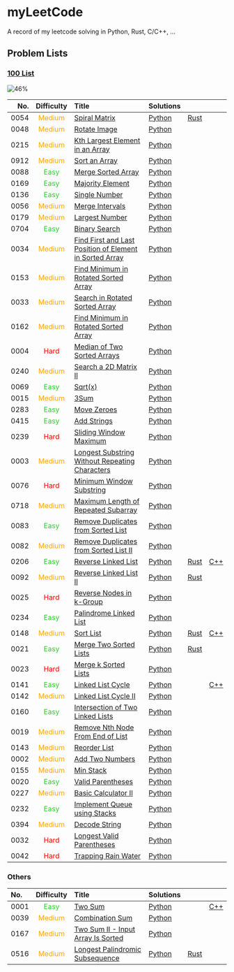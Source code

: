 # myLeetCode

<style>
easy {
  color: LimeGreen;
}

medium {
  color: orange;
}

hard {
  color: red;
}
</style>

A record of my leetcode solving in Python, Rust, C/C++, ...

## Problem Lists

### [100 List](https://github.com/itcharge/LeetCode-Py/blob/main/Contents/00.Introduction/06.Interview-100-List.md)

![46%](https://progress-bar.xyz/46)
<!-- | Python  | Rust |
| :---: | :---: |
| ![11%](https://progress-bar.xyz/11) | ![0%](https://progress-bar.xyz/0) |  -->

| No.  | Difficulty | Title | Solutions | | |
| ---: | :--------: | :---- | :-------- | - | - |
| 0054 | <medium> Medium </medium> | [Spiral Matrix](https://leetcode.com/problems/spiral-matrix/) | [Python](./python/54.py) | [Rust](./rust/src/bin/54.rs) | |
| 0048 | <medium> Medium </medium> | [Rotate Image](https://leetcode.com/problems/rotate-image/) | [Python](./python/48.py) | | |
| 0215 | <medium> Medium </medium> | [Kth Largest Element in an Array](https://leetcode.com/problems/kth-largest-element-in-an-array/) | [Python](./python/215.py) | | |
| 0912 | <medium> Medium </medium> | [Sort an Array](https://leetcode.com/problems/kth-largest-element-in-an-array/) | [Python](./python/912.py) | | |
| 0088 | <easy> Easy </easy> | [Merge Sorted Array](https://leetcode.com/problems/sort-an-array/) | [Python](./python/88.py) | | |
| 0169 | <easy> Easy </easy> | [Majority Element](https://leetcode.com/problems/majority-element/) | [Python](./python/169.py) | | |
| 0136 | <easy> Easy </easy> | [Single Number](https://leetcode.com/problems/single-number/) | [Python](./python/136.py) | | |
| 0056 | <medium> Medium </medium> | [Merge Intervals](https://leetcode.com/problems/merge-intervals/) | [Python](./python/56.py) | | |
| 0179 | <medium> Medium </medium> | [Largest Number](https://leetcode.com/problems/largest-number/) | [Python](./python/179.py) | | |
| 0704 | <easy> Easy </easy> | [Binary Search](https://leetcode.com/problems/binary-search/) | [Python](./python/704.py) | | |
| 0034 | <medium> Medium </medium> | [Find First and Last Position of Element in Sorted Array](https://leetcode.com/problems/find-first-and-last-position-of-element-in-sorted-array/) | [Python](./python/34.py) | | |
| 0153 | <medium> Medium </medium> | [Find Minimum in Rotated Sorted Array](https://leetcode.com/problems/find-minimum-in-rotated-sorted-array/) | [Python](./python/153.py) | | |
| 0033 | <medium> Medium </medium> | [Search in Rotated Sorted Array](https://leetcode.com/problems/search-in-rotated-sorted-array/) | [Python](./python/33.py) | | |
| 0162 | <medium> Medium </medium> | [Find Minimum in Rotated Sorted Array](https://leetcode.com/problems/find-peak-element/) | [Python](./python/162.py) | | |
| 0004 | <hard> Hard </hard> | [Median of Two Sorted Arrays](https://leetcode.com/problems/median-of-two-sorted-arrays/) | [Python](./python/4.py) | | |
| 0240 | <medium> Medium </medium> | [Search a 2D Matrix II](https://leetcode.com/problems/search-a-2d-matrix-ii/) | [Python](./python/240.py) | | |
| 0069 | <easy> Easy </easy> | [Sqrt(x)](https://leetcode.com/problems/sqrtx/) | [Python](./python/69.py) | | |
| 0015 | <medium> Medium </medium> | [3Sum](https://leetcode.com/problems/3sum/) | [Python](./python/15.py) | | |
| 0283 | <easy> Easy </easy> | [Move Zeroes](https://leetcode.com/problems/move-zeroes/) | [Python](./python/283.py) | | |
| 0415 | <easy> Easy </easy> | [Add Strings](https://leetcode.com/problems/add-strings/) | [Python](./python/415.py) | | |
| 0239 | <hard> Hard </hard> | [Sliding Window Maximum](https://leetcode.com/problems/sliding-window-maximum/) | [Python](./python/239.py) | | |
| 0003 | <medium> Medium </medium> | [Longest Substring Without Repeating Characters](https://leetcode.com/problems/longest-substring-without-repeating-characters/) | [Python](./python/3.py) | | |
| 0076 | <hard> Hard </hard> | [Minimum Window Substring](https://leetcode.com/problems/minimum-window-substring/) | [Python](./python/76.py) | | |
| 0718 | <medium> Medium </medium> | [Maximum Length of Repeated Subarray](https://leetcode.com/problems/maximum-length-of-repeated-subarray/) | [Python](./python/718.py) | | |
| 0083 | <easy> Easy </easy> | [Remove Duplicates from Sorted List](https://leetcode.com/problems/remove-duplicates-from-sorted-list/) | [Python](./python/83.py) | | |
| 0082 | <medium> Medium </medium> | [Remove Duplicates from Sorted List II](https://leetcode.com/problems/remove-duplicates-from-sorted-list-ii/) | [Python](./python/82.py) | | |
| 0206 | <easy> Easy </easy> | [Reverse Linked List](https://leetcode.com/problems/reverse-linked-list/) | [Python](./python/206.py) | [Rust](./rust/src/bin/206.rs) | [C++](./cpp/206.cpp) |
| 0092 | <medium> Medium </medium> | [Reverse Linked List II](https://leetcode.com/problems/reverse-linked-list-ii/) | [Python](./python/92.py) | [Rust](./rust/src/bin/92.rs) | |
| 0025 | <hard> Hard </hard> | [Reverse Nodes in k-Group](https://leetcode.com/problems/reverse-nodes-in-k-group/) | [Python](./python/25.py) | | |
| 0234 | <easy> Easy </easy> | [Palindrome Linked List](https://leetcode.com/problems/palindrome-linked-list/) | [Python](./python/234.py) | | |
| 0148 | <medium> Medium </medium> | [Sort List](https://leetcode.com/problems/sort-list/) | [Python](./python/148.py) | [Rust](./rust/src/bin/148.rs) | [C++](./cpp/148.cpp) |
| 0021 | <easy> Easy </easy> | [Merge Two Sorted Lists](https://leetcode.com/problems/merge-two-sorted-lists/) | [Python](./python/21.py) | [Rust](./rust/src/bin/21.rs) | |
| 0023 | <hard> Hard </hard> | [Merge k Sorted Lists](https://leetcode.com/problems/merge-k-sorted-lists/) | [Python](./python/23.py) | | |
| 0141 | <easy> Easy </easy> | [Linked List Cycle](https://leetcode.com/problems/linked-list-cycle/) | [Python](./python/141.py) | | [C++](./cpp/141.cpp) |
| 0142 | <medium> Medium </medium> | [Linked List Cycle II](https://leetcode.com/problems/linked-list-cycle-ii/) | [Python](./python/142.py) | | |
| 0160 | <easy> Easy </easy> | [Intersection of Two Linked Lists](https://leetcode.com/problems/intersection-of-two-linked-lists/) | [Python](./python/160.py) | | |
| 0019 | <medium> Medium </medium> | [Remove Nth Node From End of List](https://leetcode.com/problems/remove-nth-node-from-end-of-list/) | [Python](./python/19.py) | | |
| 0143 | <medium> Medium </medium> | [Reorder List](https://leetcode.com/problems/reorder-list/) | [Python](./python/143.py) | | |
| 0002 | <medium> Medium </medium> | [Add Two Numbers](https://leetcode.com/problems/add-two-numbers/) | [Python](./python/2.py) | | |
| 0155 | <medium> Medium </medium> | [Min Stack](https://leetcode.com/problems/min-stack/) | [Python](./python/155.py) | | |
| 0020 | <easy> Easy </easy> | [Valid Parentheses](https://leetcode.com/problems/valid-parentheses/) | [Python](./python/20.py) | | |
| 0227 | <medium> Medium </medium> | [Basic Calculator II](https://leetcode.com/problems/basic-calculator-ii/) | [Python](./python/227.py) | | |
| 0232 | <easy> Easy </easy> | [Implement Queue using Stacks](https://leetcode.com/problems/implement-queue-using-stacks/) | [Python](./python/232.py) | | |
| 0394 | <medium> Medium </medium> | [Decode String](https://leetcode.com/problems/decode-string/) | [Python](./python/394.py) | | |
| 0032 | <hard> Hard </hard> | [Longest Valid Parentheses](https://leetcode.com/problems/longest-valid-parentheses/) | [Python](./python/32.py) | | |
| 0042 | <hard> Hard </hard> | [Trapping Rain Water](https://leetcode.com/problems/trapping-rain-water/) | [Python](./python/42.py) | | |
<!--
| 0225 |
| 0041 |
| 0128 |
| 0003 |
| 0151 |
| 0043 |
| 0014 | -->

### Others

| No.  | Difficulty | Title | Solutions | | |
| :--- | :--------: | :---- | :-------- | - | - |
| 0001 | <easy> Easy </easy> | [Two Sum](https://leetcode.com/problems/two-sum/) | [Python](./python/1.py) |  | [C++](./cpp/1.cpp) |
| 0039 | <medium> Medium </medium> | [Combination Sum](https://leetcode.com/problems/combination-sum/) | [Python](./python/39.py) |  |  |
| 0167 | <medium> Medium </medium> | [Two Sum II - Input Array Is Sorted](https://leetcode.com/problems/two-sum-ii-input-array-is-sorted/) | [Python](./python/167.py) |  |  |
| 0516 | <medium> Medium </medium> | [Longest Palindromic Subsequence](https://leetcode.com/problems/longest-palindromic-subsequence/) | [Python](./python/516.py) | [Rust](./rust/src/bin/516.rs) |  |
